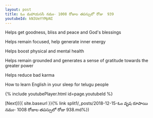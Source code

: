```yaml
---
layout: post
title: ఓం మహాయససే నమః- 1008 రోజుల తపస్సులో రోజు  939
youtubeId: kN3UeYYMpNI
---
```

 
 
Helps get goodness, bliss and peace and God's blessings
 
Helps remain focused, help generate inner energy 
 
Helps boost physical and mental health 
 
Helps remain grounded and generates a sense of gratitude towards the greater power 
 
Helps reduce bad karma
 
How to learn English in your sleep for telugu people
 
 
 
 


{% include youtubePlayer.html id=page.youtubeId %}
 
[Next]({{ site.baseurl }}{% link split1/_posts/2018-12-15-ఓం వృష రూపాయి నమః- 1008 రోజుల తపస్సులో రోజు  938.md%})
 
